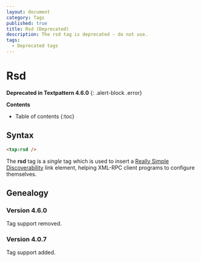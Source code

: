 ```yaml
---
layout: document
category: Tags
published: true
title: Rsd (Deprecated)
description: The rsd tag is deprecated - do not use.
tags:
  - Deprecated tags
---
```


# Rsd

**Deprecated in Textpattern 4.6.0**
{: .alert-block .error}

**Contents**

* Table of contents
{:toc}

## Syntax

~~~ html
<txp:rsd />
~~~

The **rsd** tag is a *single* tag which is used to insert a [Really Simple Discoverability](https://github.com/danielberlinger/rsd) link element, helping XML-RPC client programs to configure themselves.

## Genealogy

### Version 4.6.0

Tag support removed.

### Version 4.0.7

Tag support added.
